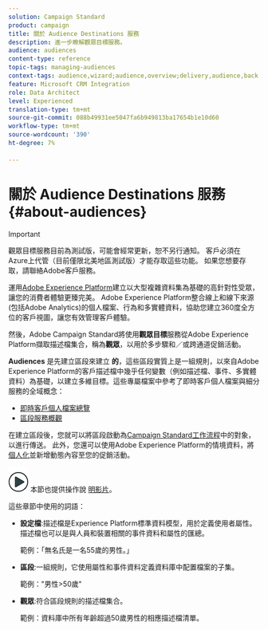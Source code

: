 ```yaml
---
solution: Campaign Standard
product: campaign
title: 關於 Audience Destinations 服務
description: 進一步瞭解觀眾目標服務。
audience: audiences
content-type: reference
topic-tags: managing-audiences
context-tags: audience,wizard;audience,overview;delivery,audience,back
feature: Microsoft CRM Integration
role: Data Architect
level: Experienced
translation-type: tm+mt
source-git-commit: 088b49931ee5047fa6b949813ba17654b1e10d60
workflow-type: tm+mt
source-wordcount: '390'
ht-degree: 7%

---
```



# 關於 Audience Destinations 服務 {#about-audiences}

>[!IMPORTANT]
>
>觀眾目標服務目前為測試版，可能會經常更新，恕不另行通知。 客戶必須在Azure上代管（目前僅限北美地區測試版）才能存取這些功能。 如果您想要存取，請聯絡Adobe客戶服務。

運用[Adobe Experience Platform](https://docs.adobe.com/content/help/en/experience-platform/landing/home.html)建立以大型複雜資料集為基礎的高針對性受眾，讓您的消費者體驗更臻完美。 Adobe Experience Platform整合線上和線下來源(包括Adobe Analytics)的個人檔案、行為和多實體資料，協助您建立360度全方位的客戶視圖，讓您有效管理客戶體驗。

然後，Adobe Campaign Standard將使用&#x200B;**觀眾目標**&#x200B;服務從Adobe Experience Platform擷取描述檔集合，稱為&#x200B;**觀眾**，以用於多步驟和／或跨通道促銷活動。

**Audiences** 是先建立區段來建立 **的**，這些區段實質上是一組規則，以來自Adobe Experience Platform的客戶描述檔中幾乎任何變數（例如描述檔、事件、多實體資料）為基礎，以建立多維目標。這些專屬檔案中參考了即時客戶個人檔案與細分服務的全域概念：

* [即時客戶個人檔案總覽](https://docs.adobe.com/content/help/en/experience-platform/profile/home.html)
* [區段服務概觀](https://docs.adobe.com/content/help/en/experience-platform/segmentation/home.html)

在建立區段後，您就可以將區段啟動為[Campaign Standard工作流程](../../integrating/using/aep-targeting-audiences.md)中的對象，以進行傳送。 此外，您還可以使用Adobe Experience Platform的情境資料，將[個人化](../../integrating/using/aep-personalizing-campaigns.md)並新增動態內容至您的促銷活動。

![](assets/do-not-localize/how-to-video.png) 本節也提供操作說 [明影片](https://docs.adobe.com/content/help/zh-Hant/campaign-standard-learn/tutorials/profiles-and-audiences/audience-destinations/audience-destinations-overview.translate.html)。

這些章節中使用的詞語：

* **設定檔**:描述檔是Experience Platform標準資料模型，用於定義使用者屬性。描述檔也可以是與人員和裝置相關的事件資料和屬性的匯總。

   範例：「無名氏是一名55歲的男性。」

* **區段**:一組規則，它使用屬性和事件資料定義資料庫中配置檔案的子集。

   範例：&quot;男性>50歲&quot;

* **觀眾**:符合區段規則的描述檔集合。

   範例：資料庫中所有年齡超過50歲男性的相應描述檔清單。
